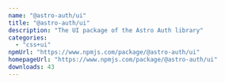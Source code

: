 ```yaml
---
name: "@astro-auth/ui"
title: "@astro-auth/ui"
description: "The UI package of the Astro Auth library"
categories:
  - "css+ui"
npmUrl: "https://www.npmjs.com/package/@astro-auth/ui"
homepageUrl: "https://www.npmjs.com/package/@astro-auth/ui"
downloads: 43
---
```

